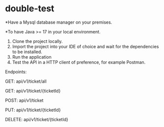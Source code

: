 # double-test

*Have a Mysql database manager on your premises.  

*To have Java >= 17 in your local environment.  

1. Clone the project locally.
2. Import the project into your IDE of choice and wait for the dependencies to be installed.
3. Run the application
4. Test the API in a HTTP client of preference, for example Postman.  

Endpoints:  

GET: api/v1/ticket/all  

GET: api/v1/ticket/{ticketId}

POST: api/v1/ticket

PUT: api/v1/ticket/{ticketId}

DELETE: api/v1/ticket/{ticketId}

